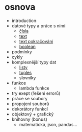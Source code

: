 # osnova

- introduction
- datové typy a práce s nimi
  - [čísla](/content/python/cisla.md)
  - [text](/content/python/text.md)
  - [text pokračování](/content/python/text2.md)
  - [boolean](/content/python/boolean.md)
- podmínky
- cykly 
- komplexnější typy dat
  - [listy](/content/python/listy.md)
  - [tuples](/content/python/tuples.md)
  - slovníky
- funkce
  - lambda funkce
- try exept (řešení errorů)
- práce se soubory
- propojení souborů
- dekorátory funkcí
- objektový + grafický
- knihovny (bonus)
  - matematická, json, pandas...
